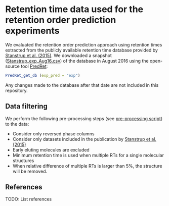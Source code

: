 # Retention time data used for the retention order prediction experiments

We evaluated the retention order prediction approach using retention times extracted
from the publicly available retention time database provided by [Stanstrup et al. (2015)][@predret_paper].
We downloaded a snapshot ([Stanstrup_exp_Aug16.csv](Stanstrup_exp_Aug16.csv)) of 
the database in August 2016 using the open-source tool [PredRet](https://github.com/stanstrup/PredRet):
```R
PredRet_get_db (exp_pred = "exp")
```
Any changes made to the database after that date are not included in this repository. 

## Data filtering

We perform the following pre-processing steps (see [pre-processing script](preprocessing_PredRet_v2.Rmd))
to the data:

- Consider only reversed phase columns
- Consider only datasets included in the publication by [Stanstrup et al. (2015)][@predret_paper]
- Early eluting molecules are excluded
- Minimum retention time is used when multiple RTs for a single molecular structures
- When relative difference of multiple RTs is larger than 5%, the structure will be removed.


## References

TODO: List references

[@predret_paper]: https://pubs.acs.org/doi/abs/10.1021/acs.analchem.5b02287 "PredRet: Prediction of Retention Time by Direct Mapping between Multiple Chromatographic Systems, Stanstrup, J.; Neumann, S. & Vrhovšek, U., Analytical Chemistry, 2015"